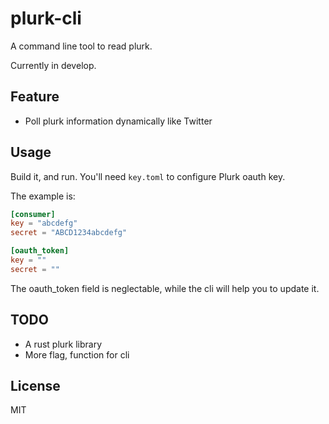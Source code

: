 # plurk-cli

A command line tool to read plurk.

Currently in develop.

## Feature
- Poll plurk information dynamically like Twitter

## Usage

Build it, and run.
You'll need `key.toml` to configure Plurk oauth key.

The example is:

```toml
[consumer]
key = "abcdefg"
secret = "ABCD1234abcdefg"

[oauth_token]
key = ""
secret = ""
```

The oauth_token field is neglectable, while the cli will help you to update it.

## TODO
- A rust plurk library
- More flag, function for cli

## License

MIT
